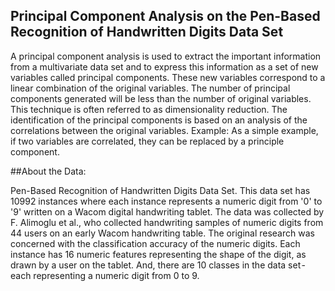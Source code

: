 ## Principal Component Analysis on the Pen-Based Recognition of Handwritten Digits Data Set

A principal component analysis is used to extract the important information from a multivariate data set and to express this information as a set of new variables called principal components.
These new variables correspond to a linear combination of the original variables. The number of principal components generated will be less than the number of original variables. This technique is often referred to as dimensionality reduction. The identification of the principal components is based on an analysis of the correlations between the original variables.
Example: As a simple example, if two variables are correlated, they can be replaced by a principle component.

##About the Data:

Pen-Based Recognition of Handwritten Digits Data Set. This data set has 10992 instances where each instance represents a numeric digit from '0' to '9' written on a Wacom digital handwriting tablet. The data was collected by F. Alimoglu et al., who collected handwriting samples of numeric digits from 44 users on an early Wacom handwriting table. The original research was concerned with the classification accuracy of the numeric digits.
Each instance has 16 numeric features representing the shape of the digit, as drawn by a user on the tablet. And, there are 10 classes in the data set - each representing a numeric digit from 0 to 9.

